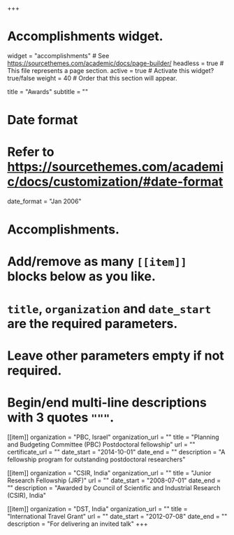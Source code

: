 +++
# Accomplishments widget.
widget = "accomplishments"  # See https://sourcethemes.com/academic/docs/page-builder/
headless = true  # This file represents a page section.
active = true  # Activate this widget? true/false
weight = 40  # Order that this section will appear.

title = "Awards"
subtitle = ""

# Date format
#   Refer to https://sourcethemes.com/academic/docs/customization/#date-format
date_format = "Jan 2006"

# Accomplishments.
#   Add/remove as many `[[item]]` blocks below as you like.
#   `title`, `organization` and `date_start` are the required parameters.
#   Leave other parameters empty if not required.
#   Begin/end multi-line descriptions with 3 quotes `"""`.

[[item]]
  organization = "PBC, Israel"
  organization_url = ""
  title = "Planning and Budgeting Committee (PBC) Postdoctoral fellowship"
  url = ""
  certificate_url = ""
  date_start = "2014-10-01"
  date_end = ""
  description = "A fellowship program for outstanding postdoctoral researchers"

[[item]]
  organization = "CSIR, India"
  organization_url = ""
  title = "Junior Research Fellowship (JRF)"
  url = ""
  date_start = "2008-07-01"
  date_end = ""
  description = "Awarded by Council of Scientific and Industrial Research (CSIR), India"

[[item]]
  organization = "DST, India"
  organization_url = ""
  title = "International Travel Grant"
  url = ""
  date_start = "2012-07-08"
  date_end = ""
  description = "For delivering an invited talk"
+++
